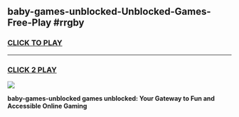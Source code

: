 
## baby-games-unblocked-Unblocked-Games-Free-Play #rrgby
<h3>
<a href="https://us.freeplayer.one?title=baby-games-unblocked&ref=9M">CLICK TO PLAY</a></h3>
<hr>

<h3>
<a href="https://us.freeplayer.one?title=baby-games-unblocked&ref=9M">CLICK 2 PLAY</a>
  
</h3>

<a href="https://us.freeplayer.one?title=baby-games-unblocked&ref=9M"><img src="https://clearcache.store/games.png"></a>


**baby-games-unblocked games unblocked: Your Gateway to Fun and Accessible Online Gaming**
